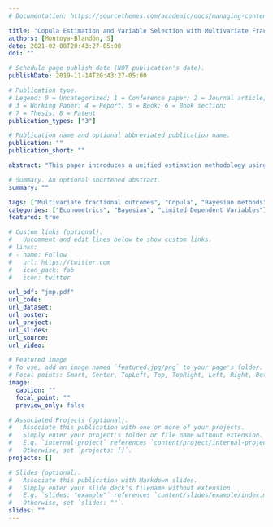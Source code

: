 ```yaml
---
# Documentation: https://sourcethemes.com/academic/docs/managing-content/

title: "Copula Estimation and Variable Selection with Multivariate Fractional Outcomes"
authors: [Montoya-Blandón, S]
date: 2021-02-08T20:43:27-05:00
doi: ""

# Schedule page publish date (NOT publication's date).
publishDate: 2019-11-14T20:43:27-05:00

# Publication type.
# Legend: 0 = Uncategorized; 1 = Conference paper; 2 = Journal article;
# 3 = Working Paper; 4 = Report; 5 = Book; 6 = Book section;
# 7 = Thesis; 8 = Patent
publication_types: ["3"]

# Publication name and optional abbreviated publication name.
publication: ""
publication_short: ""

abstract: "This paper introduces a unified estimation methodology using copulas for multivariate fractional outcomes with a conditional mean specification. These outcomes are defined as vectors where each component is bounded to the unit interval and together they add up to 1. The methods satisfy the fractional and unit-sum constraints while allowing for cross-equation restrictions among the conditional mean parameters, which are crucial in applications to structural estimation. While ultimately Bayesian in nature, the paper rigorously examines the asymptotic properties of the arising frequentist estimators, as they are themselves additions to the literature. The methodology is augmented to handle variable selection using regularization in a Bayesian framework. A range of numerical exercises evaluate the properties of the estimators and showcase their flexibility in examples of both structural and reduced form models. An empirical application to transportation expenditures in Canada is also presented."

# Summary. An optional shortened abstract.
summary: ""

tags: ["Multivariate fractional outcomes", "Copula", "Bayesian methods", "Variable selection", "Demand estimation"]
categories: ["Econometrics", "Bayesian", "Limited Dependent Variables"]
featured: true

# Custom links (optional).
#   Uncomment and edit lines below to show custom links.
# links:
# - name: Follow
#   url: https://twitter.com
#   icon_pack: fab
#   icon: twitter

url_pdf: "jmp.pdf"
url_code:
url_dataset:
url_poster:
url_project:
url_slides:
url_source:
url_video:

# Featured image
# To use, add an image named `featured.jpg/png` to your page's folder. 
# Focal points: Smart, Center, TopLeft, Top, TopRight, Left, Right, BottomLeft, Bottom, BottomRight.
image:
  caption: ""
  focal_point: ""
  preview_only: false

# Associated Projects (optional).
#   Associate this publication with one or more of your projects.
#   Simply enter your project's folder or file name without extension.
#   E.g. `internal-project` references `content/project/internal-project/index.md`.
#   Otherwise, set `projects: []`.
projects: []

# Slides (optional).
#   Associate this publication with Markdown slides.
#   Simply enter your slide deck's filename without extension.
#   E.g. `slides: "example"` references `content/slides/example/index.md`.
#   Otherwise, set `slides: ""`.
slides: ""
---
```

